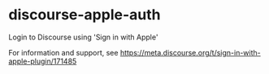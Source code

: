 # discourse-apple-auth
Login to Discourse using 'Sign in with Apple'

For information and support, see https://meta.discourse.org/t/sign-in-with-apple-plugin/171485


